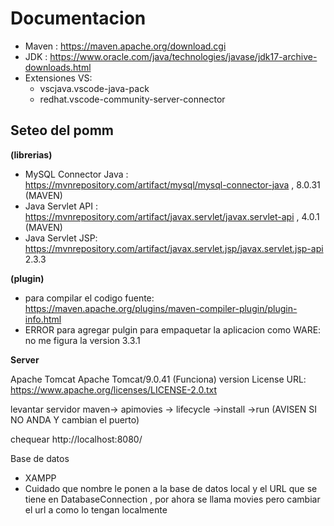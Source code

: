 # Documentacion #
- Maven : https://maven.apache.org/download.cgi
- JDK : https://www.oracle.com/java/technologies/javase/jdk17-archive-downloads.html 
- Extensiones VS:
  - vscjava.vscode-java-pack
  - redhat.vscode-community-server-connector

## Seteo del pomm ##

**(librerias)**

- MySQL Connector Java : https://mvnrepository.com/artifact/mysql/mysql-connector-java , 8.0.31 (MAVEN)
- Java Servlet API : https://mvnrepository.com/artifact/javax.servlet/javax.servlet-api , 4.0.1 (MAVEN) 
- Java Servlet JSP: https://mvnrepository.com/artifact/javax.servlet.jsp/javax.servlet.jsp-api 2.3.3

**(plugin)**

- para compilar el codigo fuente: https://maven.apache.org/plugins/maven-compiler-plugin/plugin-info.html
- ERROR para agregar pulgin para empaquetar la aplicacion como WARE: no me figura la version 3.3.1 

**Server**

Apache Tomcat Apache Tomcat/9.0.41 (Funciona)
version License URL: https://www.apache.org/licenses/LICENSE-2.0.txt


levantar servidor
maven-> apimovies -> lifecycle ->install ->run
(AVISEN SI NO ANDA Y cambian el puerto) 

chequear http://localhost:8080/

Base de datos
- XAMPP
- Cuidado que nombre le ponen a la base de datos local y el URL que se tiene en DatabaseConnection , por ahora se llama movies pero cambiar el url a como lo tengan localmente
